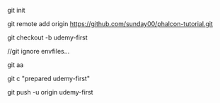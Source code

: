 git init

git remote add origin https://github.com/sunday00/phalcon-tutorial.git

git checkout -b udemy-first

//git ignore envfiles...

git aa

git c "prepared udemy-first"

git push -u origin udemy-first